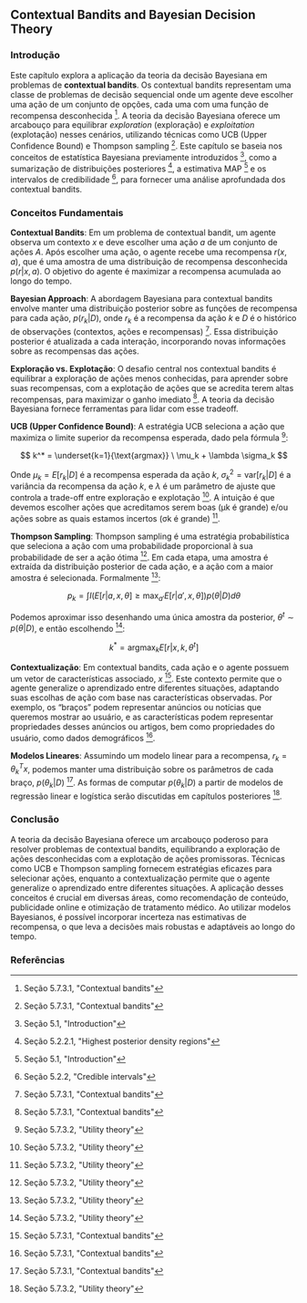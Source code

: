 ## Contextual Bandits and Bayesian Decision Theory

### Introdução
Este capítulo explora a aplicação da teoria da decisão Bayesiana em problemas de **contextual bandits**. Os contextual bandits representam uma classe de problemas de decisão sequencial onde um agente deve escolher uma ação de um conjunto de opções, cada uma com uma função de recompensa desconhecida [^36]. A teoria da decisão Bayesiana oferece um arcabouço para equilibrar *exploration* (exploração) e *exploitation* (explotação) nesses cenários, utilizando técnicas como UCB (Upper Confidence Bound) e Thompson sampling [^36]. Este capítulo se baseia nos conceitos de estatística Bayesiana previamente introduzidos [^1], como a sumarização de distribuições posteriores [^5], a estimativa MAP [^1] e os intervalos de credibilidade [^4], para fornecer uma análise aprofundada dos contextual bandits.

### Conceitos Fundamentais

**Contextual Bandits**: Em um problema de contextual bandit, um agente observa um contexto $x$ e deve escolher uma ação $a$ de um conjunto de ações $A$. Após escolher uma ação, o agente recebe uma recompensa $r(x, a)$, que é uma amostra de uma distribuição de recompensa desconhecida $p(r|x, a)$. O objetivo do agente é maximizar a recompensa acumulada ao longo do tempo.

**Bayesian Approach**: A abordagem Bayesiana para contextual bandits envolve manter uma distribuição posterior sobre as funções de recompensa para cada ação, $p(r_k|D)$, onde $r_k$ é a recompensa da ação $k$ e $D$ é o histórico de observações (contextos, ações e recompensas) [^36]. Essa distribuição posterior é atualizada a cada interação, incorporando novas informações sobre as recompensas das ações.

**Exploração vs. Explotação**: O desafio central nos contextual bandits é equilibrar a exploração de ações menos conhecidas, para aprender sobre suas recompensas, com a explotação de ações que se acredita terem altas recompensas, para maximizar o ganho imediato [^36]. A teoria da decisão Bayesiana fornece ferramentas para lidar com esse tradeoff.

**UCB (Upper Confidence Bound)**: A estratégia UCB seleciona a ação que maximiza o limite superior da recompensa esperada, dado pela fórmula [^37]:

$$
k^* = \underset{k=1}{\text{argmax}} \ \mu_k + \lambda \sigma_k
$$

Onde $\mu_k = E[r_k|D]$ é a recompensa esperada da ação $k$, $\sigma_k^2 = \text{var}[r_k|D]$ é a variância da recompensa da ação $k$, e $\lambda$ é um parâmetro de ajuste que controla a trade-off entre exploração e explotação [^37]. A intuição é que devemos escolher ações que acreditamos serem boas (µk é grande) e/ou ações sobre as quais estamos incertos (σk é grande) [^37].

**Thompson Sampling**: Thompson sampling é uma estratégia probabilística que seleciona a ação com uma probabilidade proporcional à sua probabilidade de ser a ação ótima [^37]. Em cada etapa, uma amostra é extraída da distribuição posterior de cada ação, e a ação com a maior amostra é selecionada. Formalmente [^37]:

$$
p_k = \int I(E[r|a, x, \theta] \geq \max_{a'} E[r|a', x, \theta]) p(\theta|D) d\theta
$$

Podemos aproximar isso desenhando uma única amostra da posterior, $\theta^t \sim p(\theta|D)$, e então escolhendo [^37]:

$$
k^* = \text{argmax}_k E[r|x, k, \theta^t]
$$

**Contextualização**: Em contextual bandits, cada ação e o agente possuem um vetor de características associado, $x$ [^36]. Este contexto permite que o agente generalize o aprendizado entre diferentes situações, adaptando suas escolhas de ação com base nas características observadas. Por exemplo, os “braços” podem representar anúncios ou notícias que queremos mostrar ao usuário, e as características podem representar propriedades desses anúncios ou artigos, bem como propriedades do usuário, como dados demográficos [^36].

**Modelos Lineares**: Assumindo um modelo linear para a recompensa, $r_k = \theta_k^T x$, podemos manter uma distribuição sobre os parâmetros de cada braço, $p(\theta_k|D)$ [^36]. As formas de computar $p(\theta_k|D)$ a partir de modelos de regressão linear e logística serão discutidas em capítulos posteriores [^37].

### Conclusão
A teoria da decisão Bayesiana oferece um arcabouço poderoso para resolver problemas de contextual bandits, equilibrando a exploração de ações desconhecidas com a explotação de ações promissoras. Técnicas como UCB e Thompson sampling fornecem estratégias eficazes para selecionar ações, enquanto a contextualização permite que o agente generalize o aprendizado entre diferentes situações. A aplicação desses conceitos é crucial em diversas áreas, como recomendação de conteúdo, publicidade online e otimização de tratamento médico. Ao utilizar modelos Bayesianos, é possível incorporar incerteza nas estimativas de recompensa, o que leva a decisões mais robustas e adaptáveis ao longo do tempo.
### Referências
[^1]: Seção 5.1, "Introduction"
[^2]: Seção 5.2, "Summarizing posterior distributions"
[^3]: Seção 5.2.1, "MAP estimation"
[^4]: Seção 5.2.2, "Credible intervals"
[^5]: Seção 5.2.2.1, "Highest posterior density regions"
[^36]: Seção 5.7.3.1, "Contextual bandits"
[^37]: Seção 5.7.3.2, "Utility theory"
<!-- END -->